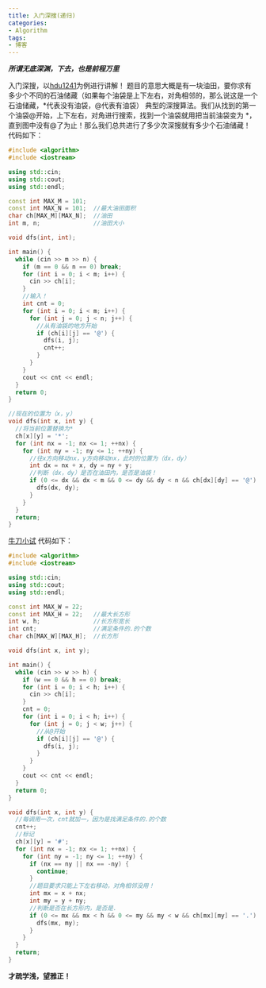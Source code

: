 ```yaml
---
title: 入门深搜(递归)
categories: 
- Algorithm
tags: 
- 博客
---
```

***所谓无底深渊，下去，也是前程万里***



入门深搜，以[hdu1241](http://acm.hdu.edu.cn/showproblem.php?pid=1241)为例进行讲解！
题目的意思大概是有一块油田，要你求有多少个不同的石油储藏（如果每个油袋是上下左右，对角相邻的，那么说这是一个石油储藏，*代表没有油袋，@代表有油袋）
典型的深搜算法。我们从找到的第一个油袋@开始，上下左右，对角进行搜索，找到一个油袋就用把当前油袋变为 *，直到图中没有@了为止！那么我们总共进行了多少次深搜就有多少个石油储藏！
代码如下：

````cpp
#include <algorithm>
#include <iostream>

using std::cin;
using std::cout;
using std::endl;

const int MAX_M = 101;
const int MAX_N = 101;  //最大油田面积
char ch[MAX_M][MAX_N];  //油田
int m, n;               //油田大小

void dfs(int, int);

int main() {
  while (cin >> m >> n) {
    if (m == 0 && n == 0) break;
    for (int i = 0; i < m; i++) {
      cin >> ch[i];
    }
    //输入！
    int cnt = 0;
    for (int i = 0; i < m; i++) {
      for (int j = 0; j < n; j++) {
        //从有油袋的地方开始
        if (ch[i][j] == '@') {
          dfs(i, j);
          cnt++;
        }
      }
    }
    cout << cnt << endl;
  }
  return 0;
}

//现在的位置为（x，y）
void dfs(int x, int y) {
  //将当前位置替换为*
  ch[x][y] = '*';
  for (int nx = -1; nx <= 1; ++nx) {
    for (int ny = -1; ny <= 1; ++ny) {
      //往x方向移动nx，y方向移动nx，此时的位置为（dx，dy）
      int dx = nx + x, dy = ny + y;
      //判断（dx，dy）是否在油田内，是否是油袋！
      if (0 <= dx && dx < m && 0 <= dy && dy < n && ch[dx][dy] == '@') {
        dfs(dx, dy);
      }
    }
  }
  return;
}
````
[牛刀小试](http://acm.hdu.edu.cn/showproblem.php?pid=1312)
代码如下：
````cpp
#include <algorithm>
#include <iostream>

using std::cin;
using std::cout;
using std::endl;

const int MAX_W = 22;
const int MAX_H = 22;   //最大长方形
int w, h;               //长方形宽长
int cnt;                //满足条件的.的个数
char ch[MAX_W][MAX_H];  //长方形

void dfs(int x, int y);

int main() {
  while (cin >> w >> h) {
    if (w == 0 && h == 0) break;
    for (int i = 0; i < h; i++) {
      cin >> ch[i];
    }
    cnt = 0;
    for (int i = 0; i < h; i++) {
      for (int j = 0; j < w; j++) {
        //从@开始
        if (ch[i][j] == '@') {
          dfs(i, j);
        }
      }
    }
    cout << cnt << endl;
  }
  return 0;
}

void dfs(int x, int y) {
  //每调用一次，cnt就加一，因为是找满足条件的.的个数
  cnt++;
  //标记
  ch[x][y] = '#';
  for (int nx = -1; nx <= 1; ++nx) {
    for (int ny = -1; ny <= 1; ++ny) {
      if (nx == ny || nx == -ny) {
        continue;
      }
      //题目要求只能上下左右移动，对角相邻没用！
      int mx = x + nx;
      int my = y + ny;
      //判断是否在长方形内，是否是.
      if (0 <= mx && mx < h && 0 <= my && my < w && ch[mx][my] == '.') {
        dfs(mx, my);
      }
    }
  }
  return;
}
````
**才疏学浅，望雅正！**